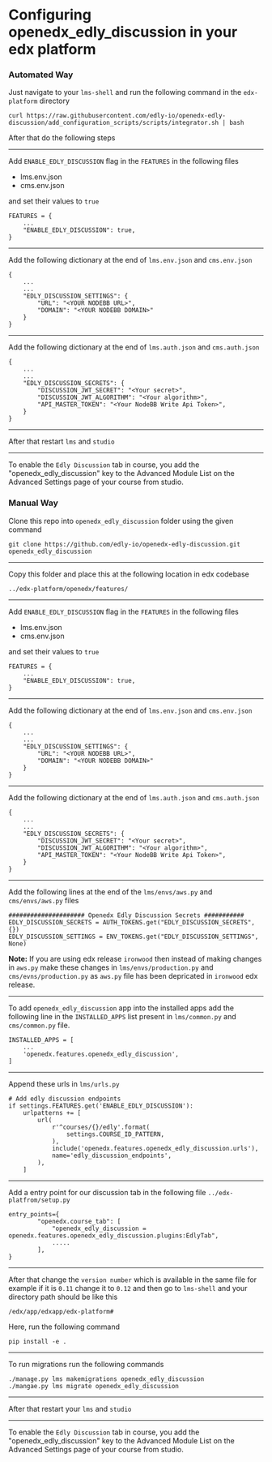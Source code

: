 # Configuring openedx_edly_discussion in your edx platform

### Automated Way

Just navigate to your `lms-shell`
and run the following command in the `edx-platform` directory

```
curl https://raw.githubusercontent.com/edly-io/openedx-edly-discussion/add_configuration_scripts/scripts/integrator.sh | bash
```

After that do the following steps

---

Add `ENABLE_EDLY_DISCUSSION` flag in the `FEATURES` in the following files

- lms.env.json
- cms.env.json

and set their values to `true`

```
FEATURES = {
    ...
    "ENABLE_EDLY_DISCUSSION": true,
}
```

---

Add the following dictionary at the end of `lms.env.json` and `cms.env.json`

```
{
    ...
    ...
    "EDLY_DISCUSSION_SETTINGS": {
        "URL": "<YOUR NODEBB URL>",
        "DOMAIN": "<YOUR NODEBB DOMAIN>"
    }
}
```

---

Add the following dictionary at the end of `lms.auth.json` and `cms.auth.json`

```
{
    ...
    ...
    "EDLY_DISCUSSION_SECRETS": {
        "DISCUSSION_JWT_SECRET": "<Your secret>",
        "DISCUSSION_JWT_ALGORITHM": "<Your algorithm>",
        "API_MASTER_TOKEN": "<Your NodeBB Write Api Token>",
    }
}
```

---

After that restart `lms` and `studio`

---

To enable the `Edly Discussion` tab in course, you add the "openedx_edly_discussion" key to the Advanced Module List
on the Advanced Settings page of your course from studio.

### Manual Way

Clone this repo into `openedx_edly_discussion` folder using the given command

`git clone https://github.com/edly-io/openedx-edly-discussion.git openedx_edly_discussion`

---

Copy this folder and place this at the following location in edx codebase

`../edx-platform/openedx/features/`

---

Add `ENABLE_EDLY_DISCUSSION` flag in the `FEATURES` in the following files

- lms.env.json
- cms.env.json

and set their values to `true`

```
FEATURES = {
    ...
    "ENABLE_EDLY_DISCUSSION": true,
}
```

---

Add the following dictionary at the end of `lms.env.json` and `cms.env.json`

```
{
    ...
    ...
    "EDLY_DISCUSSION_SETTINGS": {
        "URL": "<YOUR NODEBB URL>",
        "DOMAIN": "<YOUR NODEBB DOMAIN>"
    }
}
```

---

Add the following dictionary at the end of `lms.auth.json` and `cms.auth.json`

```
{
    ...
    ...
    "EDLY_DISCUSSION_SECRETS": {
        "DISCUSSION_JWT_SECRET": "<Your secret>",
        "DISCUSSION_JWT_ALGORITHM": "<Your algorithm>",
        "API_MASTER_TOKEN": "<Your NodeBB Write Api Token>",
    }
}
```

---

Add the following lines at the end of the `lms/envs/aws.py` and `cms/envs/aws.py` files

```
##################### Openedx Edly Discussion Secrets ###########
EDLY_DISCUSSION_SECRETS = AUTH_TOKENS.get("EDLY_DISCUSSION_SECRETS", {})
EDLY_DISCUSSION_SETTINGS = ENV_TOKENS.get("EDLY_DISCUSSION_SETTINGS", None)
```

**Note:** If you are using edx release `ironwood` then instead of making changes in `aws.py`
make these changes in `lms/envs/production.py` and `cms/evns/production.py` as `aws.py` file has been
depricated in `ironwood` edx release.

---

To add `openedx_edly_discussion` app into the installed apps add the
following line in the `INSTALLED_APPS` list present in `lms/common.py` and
`cms/common.py` file.

```
INSTALLED_APPS = [
    ...
    'openedx.features.openedx_edly_discussion',
]
```

---

Append these urls in `lms/urls.py`

```
# Add edly discussion endpoints
if settings.FEATURES.get('ENABLE_EDLY_DISCUSSION'):
    urlpatterns += [
        url(
            r'^courses/{}/edly'.format(
                settings.COURSE_ID_PATTERN,
            ),
            include('openedx.features.openedx_edly_discussion.urls'),
            name='edly_discussion_endpoints',
        ),
    ]
```

---

Add a entry point for our discussion tab in the following file
`../edx-platfrom/setup.py`

```
entry_points={
        "openedx.course_tab": [
            "openedx_edly_discussion = openedx.features.openedx_edly_discussion.plugins:EdlyTab",
            .....
        ],
}
```

---

After that change the `version number` which is available in the same file for example if it is `0.11` change it to `0.12` and then go to `lms-shell` and your directory path should be like this

`/edx/app/edxapp/edx-platform#`

Here, run the following command

`pip install -e .`

---

To run migrations run the following commands

```
./manage.py lms makemigrations openedx_edly_discussion
./mangae.py lms migrate openedx_edly_discussion
```

---

After that restart your `lms` and `studio`

---

To enable the `Edly Discussion` tab in course, you add the "openedx_edly_discussion" key to the Advanced Module List
on the Advanced Settings page of your course from studio.
